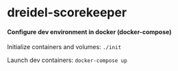 # dreidel-scorekeeper

#### Configure dev environment in docker (docker-compose)
Initialize containers and volumes: `./init`

Launch dev containers: `docker-compose up`

